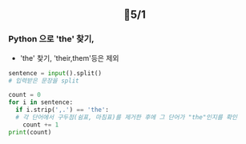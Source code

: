 ## <p align="center">📆5/1</p>

### Python 으로 'the' 찾기,

- 'the' 찾기, 'their,them'등은 제외

```python
sentence = input().split()
# 입력받은 문장을 split

count = 0
for i in sentence:
  if i.strip(',.') == 'the':
  # 각 단어에서 구두점(쉼표, 마침표)를 제거한 후에 그 단어가 "the"인지를 확인
    count += 1
print(count)
```
